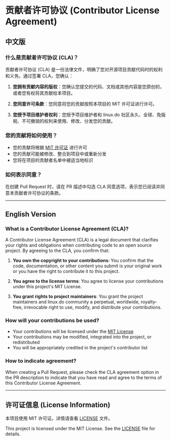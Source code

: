 # 贡献者许可协议 (Contributor License Agreement)

## 中文版

### 什么是贡献者许可协议 (CLA)？

贡献者许可协议 (CLA) 是一份法律文件，明确了您对开源项目贡献代码时的权利和义务。通过签署 CLA，您确认：

1. **您拥有贡献内容的版权**：您确认您提交的代码、文档或其他内容是您原创的，或者您有权将其贡献给本项目。

2. **您同意许可条款**：您同意将您的贡献按照本项目的 MIT 许可证进行许可。

3. **您授予项目维护者权利**：您授予项目维护者和 linux.do 社区永久、全球、免版税、不可撤销的权利来使用、修改、分发您的贡献。

### 您的贡献将如何使用？

- 您的贡献将根据 [MIT 许可证](LICENSE) 进行许可
- 您的贡献可能被修改、整合到项目中或重新分发
- 您将在项目的贡献者名单中被适当地标识

### 如何表示同意？

在创建 Pull Request 时，请在 PR 描述中勾选 CLA 同意选项，表示您已阅读并同意本贡献者许可协议的条款。

---

## English Version

### What is a Contributor License Agreement (CLA)?

A Contributor License Agreement (CLA) is a legal document that clarifies your rights and obligations when contributing code to an open source project. By agreeing to the CLA, you confirm that:

1. **You own the copyright to your contributions**: You confirm that the code, documentation, or other content you submit is your original work or you have the right to contribute it to this project.

2. **You agree to the license terms**: You agree to license your contributions under this project's MIT License.

3. **You grant rights to project maintainers**: You grant the project maintainers and linux.do community a perpetual, worldwide, royalty-free, irrevocable right to use, modify, and distribute your contributions.

### How will your contributions be used?

- Your contributions will be licensed under the [MIT License](LICENSE)
- Your contributions may be modified, integrated into the project, or redistributed
- You will be appropriately credited in the project's contributor list

### How to indicate agreement?

When creating a Pull Request, please check the CLA agreement option in the PR description to indicate that you have read and agree to the terms of this Contributor License Agreement.

---

## 许可证信息 (License Information)

本项目使用 MIT 许可证。详情请查看 [LICENSE](LICENSE) 文件。

This project is licensed under the MIT License. See the [LICENSE](LICENSE) file for details.